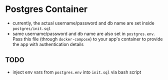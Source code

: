 # Postgres Container

* currently, the actual username/password and db name are set inside `postgres/init.sql`
*  same username/password and db name are also set in `postgres.env`. Pass this file (through `docker-compose`) to your app's container to provide the app with authentication details 

## TODO
* inject env vars from `postgres.env` into `init.sql` via bash script
